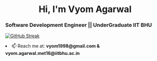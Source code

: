 <h1 align="center">Hi, I'm Vyom Agarwal</h1>
<h3 align="left">Software Development Engineer || UnderGraduate IIT BHU </h3>

[![GitHub Streak](https://github-readme-streak-stats.herokuapp.com/?user=vyster&hide_border=false&stroke=fff&sideNums=fff&currStreakNum=fff&currStreakLabel=fff&dates=fff&sideLabels=fd6dab&background=0d1117&fire=fd6dab&ring=fd6dab)](https://git.io/streak-stats)


<li align="left"> 📫 Reach me at: <b>vyom1998@gmail.com & vyom.agarwal.met16@iitbhu.ac.in</b></li>
